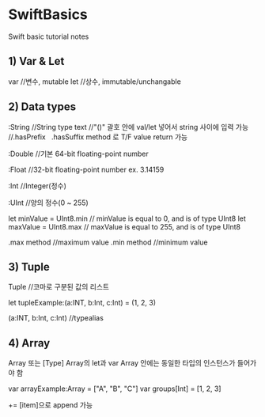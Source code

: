 # SwiftBasics
Swift basic tutorial notes


## 1) Var  &  Let

var  //변수, mutable
let  //상수, immutable/unchangable


## 2) Data types

:String  //String type text
//"\()" 괄호 안에 val/let 넣어서 string 사이에 입력 가능
//.hasPrefix   .hasSuffix method 로 T/F value return 가능

:Double  //기본 64-bit floating-point number

:Float  //32-bit floating-point number ex. 3.14159

:Int  //Integer(정수)

:UInt  //양의 정수(0 ~ 255)

let minValue = UInt8.min  // minValue is equal to 0, and is of type UInt8
let maxValue = UInt8.max  // maxValue is equal to 255, and is of type UInt8

.max method  //maximum value
.min method  //minimum value

## 3) Tuple

Tuple  //코마로 구분된 값의 리스트

let tupleExample:(a:INT, b:Int, c:Int) = (1, 2, 3)

(a:INT, b:Int, c:Int) //typealias


## 4) Array

Array<Type> 또는 [Type]
Array의 let과 var
Array 안에는 동일한 타입의 인스턴스가 들어가야 함

var arrayExample:Array<String> = ["A", "B", "C"]
var groups[Int] = [1, 2, 3]

+= [item]으로 append 가능
